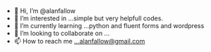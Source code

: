 - 👋 Hi, I’m @alanfallow
- 👀 I’m interested in ...simple but very helpfull codes.
- 🌱 I’m currently learning ...python and fluent forms and wordpress
- 💞️ I’m looking to collaborate on ...
- 📫 How to reach me ...alanfallow@gmail.com

<!---
alanfallow/alanfallow is a ✨ special ✨ repository because its `README.md` (this file) appears on your GitHub profile.
You can click the Preview link to take a look at your changes.
--->
